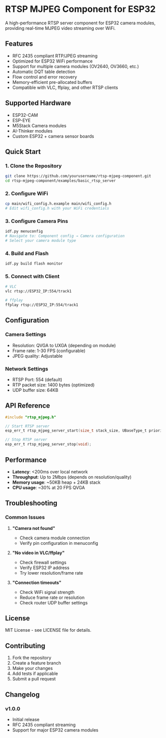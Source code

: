 # RTSP MJPEG Component for ESP32

A high-performance RTSP server component for ESP32 camera modules, providing real-time MJPEG video streaming over WiFi.

## Features

- RFC 2435 compliant RTP/JPEG streaming
- Optimized for ESP32 WiFi performance
- Support for multiple camera modules (OV2640, OV3660, etc.)
- Automatic DQT table detection
- Flow control and error recovery
- Memory-efficient pre-allocated buffers
- Compatible with VLC, ffplay, and other RTSP clients

## Supported Hardware

- ESP32-CAM
- ESP-EYE
- M5Stack Camera modules
- AI-Thinker modules
- Custom ESP32 + camera sensor boards

## Quick Start

### 1. Clone the Repository
```bash
git clone https://github.com/yourusername/rtsp-mjpeg-component.git
cd rtsp-mjpeg-component/examples/basic_rtsp_server
```

### 2. Configure WiFi
```bash
cp main/wifi_config.h.example main/wifi_config.h
# Edit wifi_config.h with your WiFi credentials
```

### 3. Configure Camera Pins
```bash
idf.py menuconfig
# Navigate to: Component config → Camera configuration
# Select your camera module type
```

### 4. Build and Flash
```bash
idf.py build flash monitor
```

### 5. Connect with Client
```bash
# VLC
vlc rtsp://ESP32_IP:554/track1

# ffplay
ffplay rtsp://ESP32_IP:554/track1
```

## Configuration

### Camera Settings
- Resolution: QVGA to UXGA (depending on module)
- Frame rate: 1-30 FPS (configurable)
- JPEG quality: Adjustable

### Network Settings
- RTSP Port: 554 (default)
- RTP packet size: 1400 bytes (optimized)
- UDP buffer size: 64KB

## API Reference

```c
#include "rtsp_mjpeg.h"

// Start RTSP server
esp_err_t rtsp_mjpeg_server_start(size_t stack_size, UBaseType_t priority);

// Stop RTSP server  
esp_err_t rtsp_mjpeg_server_stop(void);
```

## Performance

- **Latency**: <200ms over local network
- **Throughput**: Up to 2Mbps (depends on resolution/quality)
- **Memory usage**: ~50KB heap + 24KB stack
- **CPU usage**: ~30% at 20 FPS QVGA

## Troubleshooting

### Common Issues

1. **"Camera not found"**
   - Check camera module connection
   - Verify pin configuration in menuconfig

2. **"No video in VLC/ffplay"**
   - Check firewall settings
   - Verify ESP32 IP address
   - Try lower resolution/frame rate

3. **"Connection timeouts"**
   - Check WiFi signal strength
   - Reduce frame rate or resolution
   - Check router UDP buffer settings

## License

MIT License - see LICENSE file for details.

## Contributing

1. Fork the repository
2. Create a feature branch
3. Make your changes
4. Add tests if applicable
5. Submit a pull request

## Changelog

### v1.0.0
- Initial release
- RFC 2435 compliant streaming
- Support for major ESP32 camera modules
